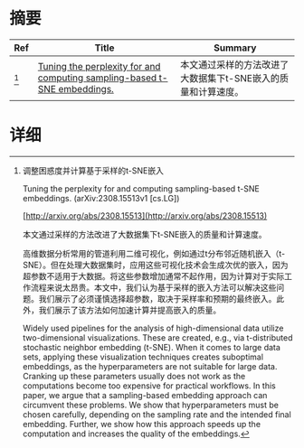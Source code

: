 # 摘要

| Ref | Title | Summary |
| --- | --- | --- |
| [^1] | [Tuning the perplexity for and computing sampling-based t-SNE embeddings.](http://arxiv.org/abs/2308.15513) | 本文通过采样的方法改进了大数据集下t-SNE嵌入的质量和计算速度。 |

# 详细

[^1]: 调整困惑度并计算基于采样的t-SNE嵌入

    Tuning the perplexity for and computing sampling-based t-SNE embeddings. (arXiv:2308.15513v1 [cs.LG])

    [http://arxiv.org/abs/2308.15513](http://arxiv.org/abs/2308.15513)

    本文通过采样的方法改进了大数据集下t-SNE嵌入的质量和计算速度。

    

    高维数据分析常用的管道利用二维可视化，例如通过t分布邻近随机嵌入（t-SNE）。但在处理大数据集时，应用这些可视化技术会生成次优的嵌入，因为超参数不适用于大数据。将这些参数增加通常不起作用，因为计算对于实际工作流程来说太昂贵。本文中，我们认为基于采样的嵌入方法可以解决这些问题。我们展示了必须谨慎选择超参数，取决于采样率和预期的最终嵌入。此外，我们展示了该方法如何加速计算并提高嵌入的质量。

    Widely used pipelines for the analysis of high-dimensional data utilize two-dimensional visualizations. These are created, e.g., via t-distributed stochastic neighbor embedding (t-SNE). When it comes to large data sets, applying these visualization techniques creates suboptimal embeddings, as the hyperparameters are not suitable for large data. Cranking up these parameters usually does not work as the computations become too expensive for practical workflows. In this paper, we argue that a sampling-based embedding approach can circumvent these problems. We show that hyperparameters must be chosen carefully, depending on the sampling rate and the intended final embedding. Further, we show how this approach speeds up the computation and increases the quality of the embeddings.
    


